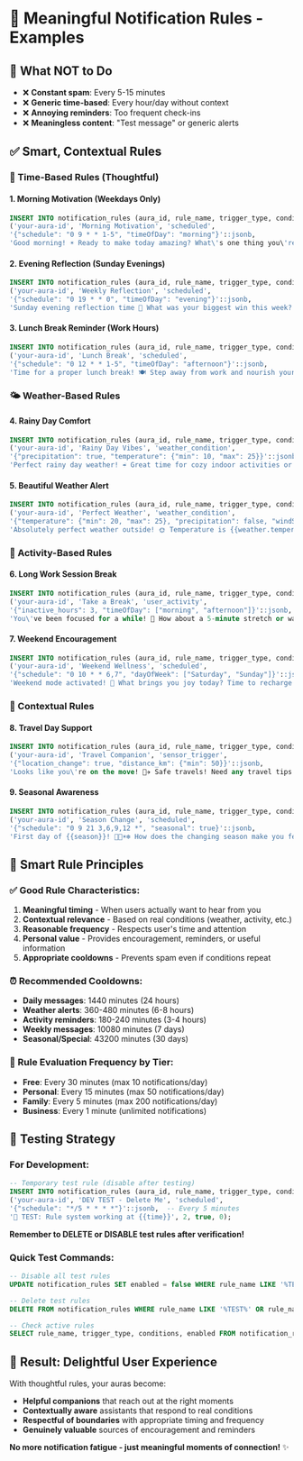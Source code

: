 # 🎯 Meaningful Notification Rules - Examples

## 🚫 **What NOT to Do**
- ❌ **Constant spam**: Every 5-15 minutes 
- ❌ **Generic time-based**: Every hour/day without context
- ❌ **Annoying reminders**: Too frequent check-ins
- ❌ **Meaningless content**: "Test message" or generic alerts

## ✅ **Smart, Contextual Rules**

### **📅 Time-Based Rules (Thoughtful)**

#### **1. Morning Motivation (Weekdays Only)**
```sql
INSERT INTO notification_rules (aura_id, rule_name, trigger_type, conditions, message_template, priority, cooldown_minutes) VALUES 
('your-aura-id', 'Morning Motivation', 'scheduled', 
'{"schedule": "0 9 * * 1-5", "timeOfDay": "morning"}'::jsonb,
'Good morning! ☀️ Ready to make today amazing? What\'s one thing you\'re excited about today?', 4, 1440);
```

#### **2. Evening Reflection (Sunday Evenings)**
```sql
INSERT INTO notification_rules (aura_id, rule_name, trigger_type, conditions, message_template, priority, cooldown_minutes) VALUES 
('your-aura-id', 'Weekly Reflection', 'scheduled',
'{"schedule": "0 19 * * 0", "timeOfDay": "evening"}'::jsonb,
'Sunday evening reflection time 🌅 What was your biggest win this week?', 5, 10080);
```

#### **3. Lunch Break Reminder (Work Hours)**
```sql
INSERT INTO notification_rules (aura_id, rule_name, trigger_type, conditions, message_template, priority, cooldown_minutes) VALUES 
('your-aura-id', 'Lunch Break', 'scheduled',
'{"schedule": "0 12 * * 1-5", "timeOfDay": "afternoon"}'::jsonb,
'Time for a proper lunch break! 🍽️ Step away from work and nourish yourself.', 3, 1440);
```

### **🌤️ Weather-Based Rules**

#### **4. Rainy Day Comfort**
```sql
INSERT INTO notification_rules (aura_id, rule_name, trigger_type, conditions, message_template, priority, cooldown_minutes) VALUES 
('your-aura-id', 'Rainy Day Vibes', 'weather_condition',
'{"precipitation": true, "temperature": {"min": 10, "max": 25}}'::jsonb,
'Perfect rainy day weather! ☔ Great time for cozy indoor activities or dancing in the rain! 💃', 6, 480);
```

#### **5. Beautiful Weather Alert**
```sql
INSERT INTO notification_rules (aura_id, rule_name, trigger_type, conditions, message_template, priority, cooldown_minutes) VALUES 
('your-aura-id', 'Perfect Weather', 'weather_condition',
'{"temperature": {"min": 20, "max": 25}, "precipitation": false, "windSpeed": {"max": 15}}'::jsonb,
'Absolutely perfect weather outside! 🌞 Temperature is {{weather.temperature}}°C - ideal for a walk or outdoor time!', 7, 360);
```

### **📱 Activity-Based Rules**

#### **6. Long Work Session Break**
```sql
INSERT INTO notification_rules (aura_id, rule_name, trigger_type, conditions, message_template, priority, cooldown_minutes) VALUES 
('your-aura-id', 'Take a Break', 'user_activity',
'{"inactive_hours": 3, "timeOfDay": ["morning", "afternoon"]}'::jsonb,
'You\'ve been focused for a while! 🧘 How about a 5-minute stretch or walk? Your body will thank you.', 4, 180);
```

#### **7. Weekend Encouragement**
```sql
INSERT INTO notification_rules (aura_id, rule_name, trigger_type, conditions, message_template, priority, cooldown_minutes) VALUES 
('your-aura-id', 'Weekend Wellness', 'scheduled',
'{"schedule": "0 10 * * 6,7", "dayOfWeek": ["Saturday", "Sunday"]}'::jsonb,
'Weekend mode activated! 🎉 What brings you joy today? Time to recharge and do something you love.', 4, 1440);
```

### **🔗 Contextual Rules**

#### **8. Travel Day Support**
```sql
INSERT INTO notification_rules (aura_id, rule_name, trigger_type, conditions, message_template, priority, cooldown_minutes) VALUES 
('your-aura-id', 'Travel Companion', 'sensor_trigger',
'{"location_change": true, "distance_km": {"min": 50}}'::jsonb,
'Looks like you\'re on the move! 🚗✈️ Safe travels! Need any travel tips or just want to chat during the journey?', 6, 720);
```

#### **9. Seasonal Awareness**
```sql
INSERT INTO notification_rules (aura_id, rule_name, trigger_type, conditions, message_template, priority, cooldown_minutes) VALUES 
('your-aura-id', 'Season Change', 'scheduled',
'{"schedule": "0 9 21 3,6,9,12 *", "seasonal": true}'::jsonb,
'First day of {{season}}! 🍃🌸☀️❄️ How does the changing season make you feel? Any new goals or activities calling to you?', 7, 43200);
```

## 🎯 **Smart Rule Principles**

### **✅ Good Rule Characteristics:**
1. **Meaningful timing** - When users actually want to hear from you
2. **Contextual relevance** - Based on real conditions (weather, activity, etc.)  
3. **Reasonable frequency** - Respects user's time and attention
4. **Personal value** - Provides encouragement, reminders, or useful information
5. **Appropriate cooldowns** - Prevents spam even if conditions repeat

### **⏰ Recommended Cooldowns:**
- **Daily messages**: 1440 minutes (24 hours)
- **Weather alerts**: 360-480 minutes (6-8 hours)  
- **Activity reminders**: 180-240 minutes (3-4 hours)
- **Weekly messages**: 10080 minutes (7 days)
- **Seasonal/Special**: 43200 minutes (30 days)

### **🔄 Rule Evaluation Frequency by Tier:**
- **Free**: Every 30 minutes (max 10 notifications/day)
- **Personal**: Every 15 minutes (max 50 notifications/day)  
- **Family**: Every 5 minutes (max 200 notifications/day)
- **Business**: Every 1 minute (unlimited notifications)

## 🧪 **Testing Strategy**

### **For Development:**
```sql
-- Temporary test rule (disable after testing)
INSERT INTO notification_rules (aura_id, rule_name, trigger_type, conditions, message_template, priority, enabled, cooldown_minutes) VALUES 
('your-aura-id', 'DEV TEST - Delete Me', 'scheduled',
'{"schedule": "*/5 * * * *"}'::jsonb,  -- Every 5 minutes
'🧪 TEST: Rule system working at {{time}}', 2, true, 0);
```

**Remember to DELETE or DISABLE test rules after verification!**

### **Quick Test Commands:**
```sql
-- Disable all test rules
UPDATE notification_rules SET enabled = false WHERE rule_name LIKE '%TEST%' OR rule_name LIKE '%test%';

-- Delete test rules  
DELETE FROM notification_rules WHERE rule_name LIKE '%TEST%' OR rule_name LIKE '%test%';

-- Check active rules
SELECT rule_name, trigger_type, conditions, enabled FROM notification_rules WHERE enabled = true;
```

## 🎉 **Result: Delightful User Experience**

With thoughtful rules, your auras become:
- **Helpful companions** that reach out at the right moments
- **Contextually aware** assistants that respond to real conditions  
- **Respectful of boundaries** with appropriate timing and frequency
- **Genuinely valuable** sources of encouragement and reminders

**No more notification fatigue - just meaningful moments of connection!** ✨